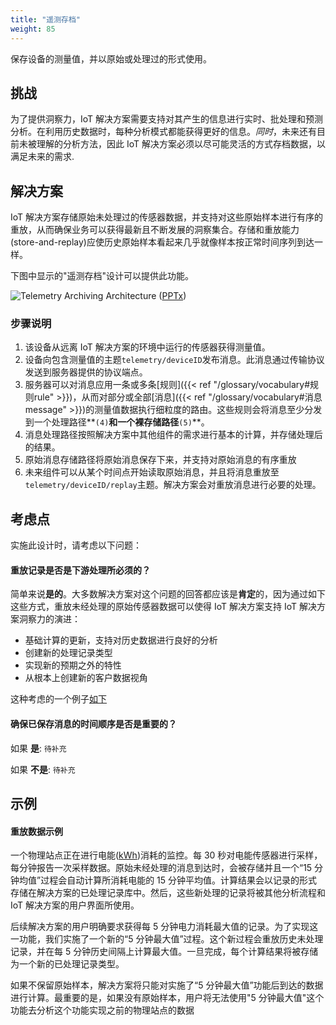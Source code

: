 ```yaml
---
title: "遥测存档"
weight: 85
---
```


<!-- {{< synopsis-archiving >}} -->

保存设备的测量值，并以原始或处理过的形式使用。

<!--more-->

## 挑战

为了提供洞察力，IoT 解决方案需要支持对其产生的信息进行实时、批处理和预测分析。在利用历史数据时，每种分析模式都能获得更好的信息。_同时_，未来还有目前未被理解的分析方法，因此 IoT 解决方案必须以尽可能灵活的方式存档数据，以满足未来的需求.

## 解决方案

IoT 解决方案存储原始未处理过的传感器数据，并支持对这些原始样本进行有序的重放，从而确保业务可以获得最新且不断发展的洞察集合。存储和重放能力(store-and-replay)应使历史原始样本看起来几乎就像样本按正常时间序列到达一样。

下图中显示的"遥测存档"设计可以提供此功能。

![Telemetry Archiving Architecture](archiving.png)
([PPTx](/iot-atlas-patterns.pptx))

### 步骤说明

1. 该设备从远离 IoT 解决方案的环境中运行的传感器获得测量值。
2. 设备向包含测量值的主题`telemetry/deviceID`发布消息。此消息通过传输协议发送到服务器提供的协议端点。
3. 服务器可以对消息应用一条或多条[规则]({{< ref "/glossary/vocabulary#规则rule" >}})，从而对部分或全部[消息]({{< ref "/glossary/vocabulary#消息message" >}})的测量值数据执行细粒度的路由。这些规则会将消息至少分发到一个处理路径**`(4)`**和一个裸存储路径**`(5)`**。
4. 消息处理路径按照解决方案中其他组件的需求进行基本的计算，并存储处理后的结果。
5. 原始消息存储路径将原始消息保存下来，并支持对原始消息的有序重放
6. 未来组件可以从某个时间点开始读取原始消息，并且将消息重放至`telemetry/deviceID/replay`主题。解决方案会对重放消息进行必要的处理。

## 考虑点

实施此设计时，请考虑以下问题：

#### 重放记录是否是下游处理所必须的？

简单来说**是的**。大多数解决方案对这个问题的回答都应该是**肯定**的，因为通过如下这些方式，重放未经处理的原始传感器数据可以使得 IoT 解决方案支持 IoT 解决方案洞察力的演进：

- 基础计算的更新，支持对历史数据进行良好的分析
- 创建新的处理记录类型
- 实现新的预期之外的特性
- 从根本上创建新的客户数据视角

这种考虑的一个例子[如下](#重放数据示例)

#### 确保已保存消息的时间顺序是否是重要的？

如果 **是**: `待补充`

如果 **不是**: `待补充`

## 示例

#### 重放数据示例

一个物理站点正在进行电能([kWh](https://en.wikipedia.org/wiki/Kilowatt_hour))消耗的监控。每 30 秒对电能传感器进行采样，每分钟报告一次采样数据。原始未经处理的消息到达时，会被存储并且一个“15 分钟均值”过程会自动计算所消耗电能的 15 分钟平均值。计算结果会以记录的形式存储在解决方案的已处理记录库中。然后，这些新处理的记录将被其他分析流程和 IoT 解决方案的用户界面所使用。

后续解决方案的用户明确要求获得每 5 分钟电力消耗最大值的记录。为了实现这一功能，我们实施了一个新的“5 分钟最大值”过程。这个新过程会重放历史未处理记录，并在每 5 分钟历史间隔上计算最大值。一旦完成，每个计算结果将被存储为一个新的已处理记录类型。

如果不保留原始样本，解决方案将只能对实施了“5 分钟最大值”功能后到达的数据进行计算。最重要的是，如果没有原始样本，用户将无法使用"5 分钟最大值"这个功能去分析这个功能实现之前的物理站点的数据
